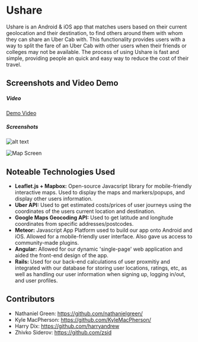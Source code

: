# Ushare

Ushare is an Android & iOS app that matches users based on their current
geolocation and their destination, to find others around them with whom they 
can share an Uber Cab with. This functionality provides users with a way to
split the fare of an Uber Cab with other users when their friends or colleges
may not be available. The process of using Ushare is fast and simple, providing
people an quick and easy way to reduce the cost of their travel.

## Screenshots and Video Demo

##### Video

[Demo Video](https://www.youtube.com/watch?v=nDIyEtmbVWE)

##### Screenshots

![alt text](http://imgur.com/NXG7qcK.jpg "Login Screen")

![Map Screen](http://imgur.com/h1o00vg.jpg "Map Screen")

## Noteable Technologies Used

- **Leaflet.js + Mapbox:** Open-source Javacsript library for mobile-friendly
  interactive maps. Used to display the maps and markers/popups, and
  display other users information.
- **Uber API:** Used to get estimated costs/prices of user journeys using the
  coordinates of the users current location and destination.
- **Google Maps Geocoding API:** Used to get latitude and longitude coordinates from
  specific addresses/postcodes.
- **Meteor:** Javascript App Platform used to build our app onto Android and iOS.
  Allowed for a mobile-friendly user interface. Also gave us access to
  community-made plugins.
- **Angular:** Allowed for our dynamic 'single-page' web application and aided the
  front-end design of the app.
- **Rails:** Used for our back-end calculations of user proxmitiy and integrated
  with our database for storing user locations, ratings, etc, as well as
  handling our user information when signing up, logging in/out, and user
  profiles.

## Contributors

- Nathaniel Green: https://github.com/nathanielgreen/
- Kyle MacPherson: https://github.com/KyleMacPherson/
- Harry Dix: https://github.com/harryandrew 
- Zhivko Siderov: https://github.com/zsid
